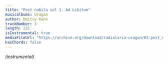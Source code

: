 ```yaml
---
title: "Post nubila sol 1. Ad Libitum"
musicalbums: Uragan
author: Dmitry Kann
trackNumber: 3
length: 221
isInstrumental: true
mediaFileUrl: "https://archive.org/download/radiolaria-uragan/03-post_nubila_sol_1_ad_libitum.mp3"
hasChords: false
---
```


*(instrumental)*
